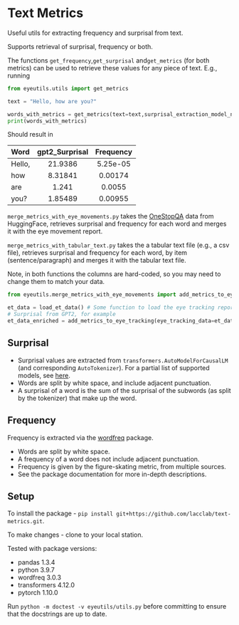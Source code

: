 # Text Metrics

Useful utils for extracting frequency and surprisal from text.

Supports  retrieval of surprisal, frequency or both.

The functions `get_frequency`,`get_surprisal` and`get_metrics` (for both metrics)
can be used to retrieve these values for any piece of text.
 E.g., running

```python
from eyeutils.utils import get_metrics

text = "Hello, how are you?"

words_with_metrics = get_metrics(text=text,surprisal_extraction_model_names=['gpt2']) # Not updated for new API
print(words_with_metrics)
```

Should result in

| Word   |  gpt2_Surprisal  |  Frequency  |
|:-------|:-----------:|:-----------:|
| Hello, |   21.9386   |  5.25e-05   |
| how    |   8.31841   |   0.00174   |
| are    |    1.241    |   0.0055    |
| you?   |   1.85489   |   0.00955   |

`merge_metrics_with_eye_movements.py` takes the [OneStopQA](https://huggingface.co/datasets/onestop_qa) data from HuggingFace,
retrieves surprisal and frequency for each word and merges it with the eye movement report.

`merge_metrics_with_tabular_text.py` takes the a tabular text file (e.g., a csv file),
retrieves surprisal and frequency for each word, by item (sentence/paragraph) and merges it with the tabular text file. 

Note, in both functions the columns are hard-coded, so you may need to change them to match your data.

```python
from eyeutils.merge_metrics_with_eye_movements import add_metrics_to_eye_tracking

et_data = load_et_data() # Some function to load the eye tracking report
# Surprisal from GPT2, for example
et_data_enriched = add_metrics_to_eye_tracking(eye_tracking_data=et_data, surprisal_extraction_model_names=['gpt2'])
```

## Surprisal

- Surprisal values are extracted from  `transformers.AutoModelForCausalLM` (and corresponding `AutoTokenizer`). For a partial list of supported models, see [here](https://huggingface.co/transformers/v3.5.1/model_doc/auto.html#transformers.AutoModelForCausalLM.from_pretrained).
- Words are split by white space, and include adjacent punctuation.
- A surprisal of a word is the sum of the surprisal of the subwords (as split by the tokenizer) that make up the word.

## Frequency

Frequency is extracted via the [wordfreq](https://github.com/rspeer/wordfreq) package.

- Words are split by white space.
- A frequency of a word does not include adjacent punctuation.
- Frequency is given by the figure-skating metric, from multiple sources.
- See the package documentation for more in-depth descriptions.

## Setup

To install the package -
`pip install git+https://github.com/lacclab/text-metrics.git`.

To make changes - clone to your local station.

Tested with package versions:

- pandas 1.3.4
- python 3.9.7
- wordfreq 3.0.3
- transformers 4.12.0
- pytorch 1.10.0

Run `python -m doctest -v eyeutils/utils.py` before committing to ensure that the docstrings are up to date.
